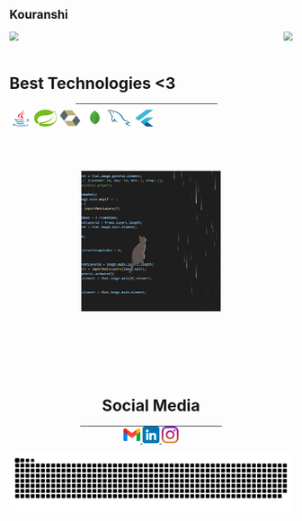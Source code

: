## Kouranshi

<div>
  
  <img  height="180em" src="https://github-readme-stats.vercel.app/api?username=Kouranshi&show_icons=true&theme=great-gatsby&include_all_commits=true&count_private=true"/>
  <img align="right" height="180em" src="https://github-readme-stats.vercel.app/api/top-langs/?username=Kouranshi&layout=compact&langs_count=16&theme=great-gatsby"/>
</div>
<br>

<div align="center">
  <div align="center">
  
  <!-- Título e tecnologias -->
  <div style="text-align: left; margin-top: 30px;"> <!-- Move o título mais para cima -->
    <h1>Best Technologies <3</h1>
    <hr style="width: 50%; margin: 10px auto;">
    <div>
      <img align="center" height="30" width="40" alt="java-icon" src="https://github.com/devicons/devicon/blob/master/icons/java/java-original.svg">
      <img align="center" height="30" width="40" alt="spring-icon" src="https://github.com/devicons/devicon/blob/master/icons/spring/spring-original.svg">
      <img align="center" height="30" width="40" alt="hibernate-icon" src="https://github.com/devicons/devicon/blob/master/icons/hibernate/hibernate-original.svg">
      <img align="center" height="30" width="40" alt="mongodb-icon" src="https://github.com/devicons/devicon/blob/master/icons/mongodb/mongodb-original.svg">
      <img align="center" height="30" width="40" alt="mysql-icon" src="https://github.com/devicons/devicon/blob/master/icons/mysql/mysql-original.svg">
      <img align="center" height="30" width="40" alt="flutter-icon" src="https://github.com/devicons/devicon/blob/master/icons/flutter/flutter-original.svg">
    </div>
  </div>

  <br><br><br>
    <div style="margin-bottom: 50px;">
      <img align="center" height="250" alt="coding-time" src="assets/code.gif">
    </div>
  <br><br><br>

  <!-- Social Media -->
  <div style="margin-top: 50px;"> <!-- Move a seção Social Media mais para baixo -->
    <h1 align="center">Social Media</h1>
    <hr style="width: 50%; margin: 0 auto;">
    <a href="mailto:airley.dev@gmail.com">
      <img width="30" src="assets/gmail.png">
    </a>
    <a href="https://www.linkedin.com/in/airley-gabriel-a7b2342b6/">
      <img width="30" src="assets/linkedin.png">
    </a>
    <a href="https://www.instagram.com/_.airleyyxs._/">
      <img width="30" src="assets/instagram.png">
    </a>
  </div>
</div>



![Snake animation](https://github.com/Platane/snk/raw/output/github-contribution-grid-snake.svg)
